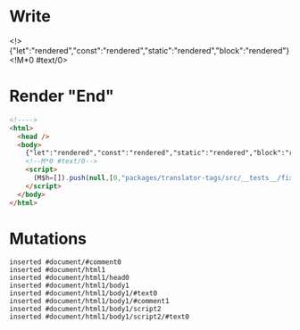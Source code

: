 # Write
  <!>{"let":"rendered","const":"rendered","static":"rendered","block":"rendered"}<!M*0 #text/0><script>(M$h=[]).push(null,[0,"packages/translator-tags/src/__tests__/fixtures/do-tag/template.marko_0",])</script>


# Render "End"
```html
<!---->
<html>
  <head />
  <body>
    {"let":"rendered","const":"rendered","static":"rendered","block":"rendered"}
    <!--M*0 #text/0-->
    <script>
      (M$h=[]).push(null,[0,"packages/translator-tags/src/__tests__/fixtures/do-tag/template.marko_0",])
    </script>
  </body>
</html>
```

# Mutations
```
inserted #document/#comment0
inserted #document/html1
inserted #document/html1/head0
inserted #document/html1/body1
inserted #document/html1/body1/#text0
inserted #document/html1/body1/#comment1
inserted #document/html1/body1/script2
inserted #document/html1/body1/script2/#text0
```
